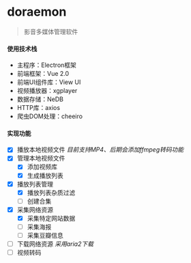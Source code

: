 # doraemon

> 影音多媒体管理软件

#### 使用技术栈
- 主程序：Electron框架
- 前端框架：Vue 2.0
- 前端UI组件库：View UI
- 视频播放器：xgplayer
- 数据存储：NeDB
- HTTP库：axios
- 爬虫DOM处理：cheeiro

#### 实现功能
- [x] 播放本地视频文件 *目前支持MP4、后期会添加ffmpeg转码功能*
- [x] 管理本地视频文件
  - [x] 添加视频库
  - [x] 生成播放列表
- [x] 播放列表管理
  - [x] 播放列表杂质过滤
  - [ ] 创建合集
- [x] 采集网络资源
  - [x] 采集特定网站数据
  - [ ] 采集海报
  - [ ] 采集豆瓣信息
- [ ] 下载网络资源 *采用aria2下载*
- [ ] 视频转码
